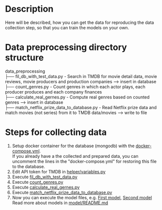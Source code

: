 # Description
Here will be described, how you can get the data for reproducing the data collection step, so that you can train the models on your own.

# Data preprocessing directory structure
data_preprocessing<br>
├── fil_db_with_test_data.py - Search in TMDB for movie detail data, movie reviews, movie producers and production companies --> insert in database<br>
├── count_genres.py - Count genres in which each actor plays, each producer produces and each company finances<br>
├── calculate_real_gernes.py - Compute real genres based on counted genres --> insert in database<br>
├── match_netflix_prize_data_to_database.py - Read Netflix prize data and match movies (not series) from it to TMDB data/movies --> write to file

# Steps for collecting data
1. Setup docker container for the database (mongodb) with the [docker-compose.yml](docker-compose.yml).<br>
   If you already have a the collected and prepared data, you can uncomment the lines in the "docker-compose.yml" for restoring this file to the database.
2. Edit API token for TMDB in [helper/variables.py](../helper/variables.py)
3. Execute [fil_db_with_test_data.py](fil_db_with_test_data.py)
4. Execute [count_genres.py](count_genres.py)
5. Execute [calculate_real_gernes.py](calculate_real_gernes.py)
5. Execute [match_netflix_prize_data_to_database.py](match_netflix_prize_data_to_database.py)
9. Now you can execute the model files, e.g. [First model](../model/model_target_prob_distr.py), [Second model](../model/model_target_prob_distr.py)<br>
   Read more about models in [model/README.md](../model/README.md)